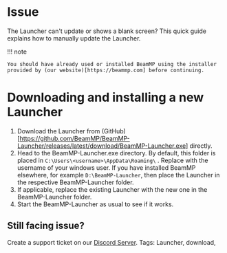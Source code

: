 # Issue

The Launcher can't update or shows a blank screen?
This quick guide explains how to manually update the Launcher.

!!! note

    You should have already used or installed BeamMP using the installer provided by (our website)[https://beammp.com] before continuing.

# Downloading and installing a new Launcher

1. Download the Launcher from (GitHub)[https://github.com/BeamMP/BeamMP-Launcher/releases/latest/download/BeamMP-Launcher.exe] directly.
2. Head to the BeamMP-Launcher.exe directory. By default, this  folder is placed in ```C:\Users\<username>\AppData\Roaming\``` . Replace <username> with the username of your windows user.
If you have installed BeamMP elsewhere, for example ```D:\BeamMP-Launcher```, then place the Launcher in the respective BeamMP-Launcher folder.
4. If applicable, replace the existing Launcher with the new one in the BeamMP-Launcher folder.
5. Start the BeamMP-Launcher as usual to see if it works.

## Still facing issue?
Create a support ticket on our [Discord Server](https://discord.gg/BeamMP).
Tags: Launcher, download,
